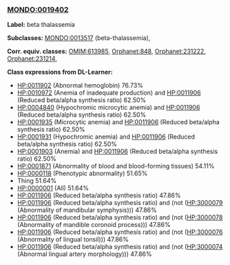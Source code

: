 
### [MONDO:0019402](http://purl.obolibrary.org/obo/MONDO_0019402)
**Label:** beta thalassemia

**Subclasses:** [MONDO:0013517](http://purl.obolibrary.org/obo/MONDO_0013517) (beta-thalassemia), 

**Corr. equiv. classes:** [OMIM:613985](http://purl.obolibrary.org/obo/OMIM_613985), [Orphanet:848](http://www.orpha.net/ORDO/Orphanet_848), [Orphanet:231222](http://www.orpha.net/ORDO/Orphanet_231222), [Orphanet:231214](http://www.orpha.net/ORDO/Orphanet_231214), 

**Class expressions from DL-Learner:**

- [HP:0011902](http://purl.obolibrary.org/obo/HP_0011902) (Abnormal hemoglobin) 76.73%
- [HP:0010972](http://purl.obolibrary.org/obo/HP_0010972) (Anemia of inadequate production) and [HP:0011906](http://purl.obolibrary.org/obo/HP_0011906) (Reduced beta/alpha synthesis ratio) 62.50%
- [HP:0004840](http://purl.obolibrary.org/obo/HP_0004840) (Hypochromic microcytic anemia) and [HP:0011906](http://purl.obolibrary.org/obo/HP_0011906) (Reduced beta/alpha synthesis ratio) 62.50%
- [HP:0001935](http://purl.obolibrary.org/obo/HP_0001935) (Microcytic anemia) and [HP:0011906](http://purl.obolibrary.org/obo/HP_0011906) (Reduced beta/alpha synthesis ratio) 62.50%
- [HP:0001931](http://purl.obolibrary.org/obo/HP_0001931) (Hypochromic anemia) and [HP:0011906](http://purl.obolibrary.org/obo/HP_0011906) (Reduced beta/alpha synthesis ratio) 62.50%
- [HP:0001903](http://purl.obolibrary.org/obo/HP_0001903) (Anemia) and [HP:0011906](http://purl.obolibrary.org/obo/HP_0011906) (Reduced beta/alpha synthesis ratio) 62.50%
- [HP:0001871](http://purl.obolibrary.org/obo/HP_0001871) (Abnormality of blood and blood-forming tissues) 54.11%
- [HP:0000118](http://purl.obolibrary.org/obo/HP_0000118) (Phenotypic abnormality) 51.65%
- Thing 51.64%
- [HP:0000001](http://purl.obolibrary.org/obo/HP_0000001) (All) 51.64%
- [HP:0011906](http://purl.obolibrary.org/obo/HP_0011906) (Reduced beta/alpha synthesis ratio) 47.86%
- [HP:0011906](http://purl.obolibrary.org/obo/HP_0011906) (Reduced beta/alpha synthesis ratio) and (not ([HP:3000079](http://purl.obolibrary.org/obo/HP_3000079) (Abnormality of mandibular symphysis))) 47.86%
- [HP:0011906](http://purl.obolibrary.org/obo/HP_0011906) (Reduced beta/alpha synthesis ratio) and (not ([HP:3000078](http://purl.obolibrary.org/obo/HP_3000078) (Abnormality of mandible coronoid process))) 47.86%
- [HP:0011906](http://purl.obolibrary.org/obo/HP_0011906) (Reduced beta/alpha synthesis ratio) and (not ([HP:3000076](http://purl.obolibrary.org/obo/HP_3000076) (Abnormality of lingual tonsil))) 47.86%
- [HP:0011906](http://purl.obolibrary.org/obo/HP_0011906) (Reduced beta/alpha synthesis ratio) and (not ([HP:3000074](http://purl.obolibrary.org/obo/HP_3000074) (Abnormal lingual artery morphology))) 47.86%


